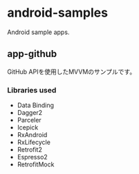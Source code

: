 # android-samples
Android sample apps.

## app-github
GitHub APIを使用したMVVMのサンプルです。
### Libraries used
* Data Binding
* Dagger2
* Parceler
* Icepick
* RxAndroid
* RxLifecycle
* Retrofit2
* Espresso2
* RetrofitMock
